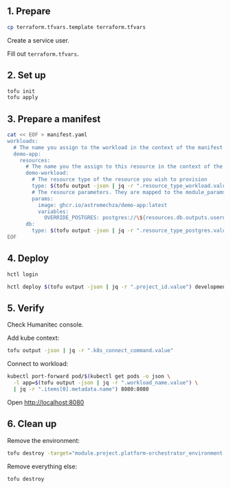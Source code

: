 ## 1. Prepare

```bash
cp terraform.tfvars.template terraform.tfvars
```

Create a service user.

Fill out `terraform.tfvars`.

## 2. Set up

```bash
tofu init
tofu apply
```

## 3. Prepare a manifest

```bash
cat << EOF > manifest.yaml
workloads:
  # The name you assign to the workload in the context of the manifest
  demo-app:
    resources:
      # The name you the assign to this resource in the context of the manifest
      demo-workload:
        # The resource type of the resource you wish to provision
        type: $(tofu output -json | jq -r ".resource_type_workload.value")
        # The resource parameters. They are mapped to the module_params of the module
        params:
          image: ghcr.io/astromechza/demo-app:latest
          variables:
            OVERRIDE_POSTGRES: postgres://\${resources.db.outputs.username}:\${resources.db.outputs.password}@\${resources.db.outputs.host}:\${resources.db.outputs.port}/\${resources.db.outputs.database}
      db:
        type: $(tofu output -json | jq -r ".resource_type_postgres.value")
EOF
```

## 4. Deploy

```bash
hctl login
```

```bash
hctl deploy $(tofu output -json | jq -r ".project_id.value") development manifest.yaml
```

## 5. Verify

Check Humanitec console.

Add kube context:

```bash
tofu output -json | jq -r ".k8s_connect_command.value"
```

Connect to workload:

```bash
kubectl port-forward pod/$(kubectl get pods -o json \
  -l app=$(tofu output -json | jq -r ".workload_name.value") \
  | jq -r ".items[0].metadata.name") 8080:8080
```

Open [http://localhost:8080](http://localhost:8080)

## 6. Clean up

Remove the environment:

```bash
tofu destroy -target="module.project.platform-orchestrator_environment.development"
```

Remove everything else:

```bash
tofu destroy
```